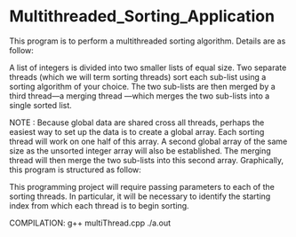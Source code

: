 # Multithreaded_Sorting_Application

This program is to perform a multithreaded sorting algorithm. Details are as follow:

A list of integers is divided into two smaller lists of equal size. Two separate threads (which we will term sorting threads) sort each sub-list using a sorting algorithm of your choice. The two sub-lists are then merged by a third thread—a merging thread —which merges the two sub-lists into a single sorted list.

NOTE : Because global data are shared cross all threads, perhaps the easiest way to set up the data is to create a global array. Each sorting thread will work on one half of this array. A second global array of the same size as the unsorted integer array will also be established. The merging thread will then merge the two sub-lists into this second array. Graphically, this program is structured as follow:

This programming project will require passing parameters to each of the sorting threads. In particular, it will be necessary to identify the starting index from which each thread is to begin sorting.


COMPILATION:
g++ multiThread.cpp
./a.out
